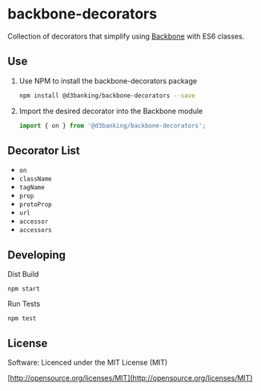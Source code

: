 # backbone-decorators #

Collection of decorators that simplify using [Backbone](http://backbonejs.org/) with ES6 classes.

## Use ##

1. Use NPM to install the backbone-decorators package
   ```sh
   npm install @d3banking/backbone-decorators --save
   ```

2. Import the desired decorator into the Backbone module
   ```js
   import { on } from '@d3banking/backbone-decorators';
   ```

## Decorator List ##
- `on`
- `className`
- `tagName`
- `prop`
- `protoProp`
- `url`
- `accessor`
- `accessors`

## Developing ##

Dist Build
```
npm start
```

Run Tests
```
npm test
```

## License ##

Software: Licenced under the MIT License (MIT)

  [http://opensource.org/licenses/MIT](http://opensource.org/licenses/MIT)
